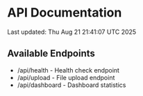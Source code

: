 # API Documentation

Last updated: Thu Aug 21 21:41:07 UTC 2025

## Available Endpoints
- /api/health - Health check endpoint
- /api/upload - File upload endpoint
- /api/dashboard - Dashboard statistics
